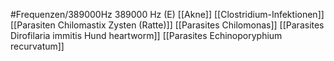 #Frequenzen/389000Hz
389000 Hz (E)
[[Akne]]
[[Clostridium-Infektionen]]
[[Parasiten Chilomastix Zysten (Ratte)]]
[[Parasites Chilomonas]]
[[Parasites Dirofilaria immitis Hund heartworm]]
[[Parasites Echinoporyphium recurvatum]]